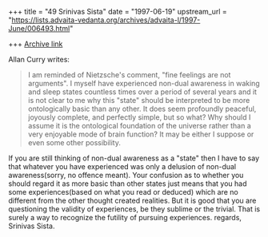 +++
title = "49 Srinivas Sista"
date = "1997-06-19"
upstream_url = "https://lists.advaita-vedanta.org/archives/advaita-l/1997-June/006493.html"

+++
[Archive link](https://lists.advaita-vedanta.org/archives/advaita-l/1997-June/006493.html)

Allan Curry writes:

>
> I am reminded of Nietzsche's comment, "fine feelings are not arguments".
> I myself have experienced non-dual awareness in waking and sleep states
> countless times over a period of several years and it is not clear to me
> why this "state" should be interpreted to be more ontologically basic than
> any other. It does seem profoundly peaceful, joyously complete, and
> perfectly simple, but so what? Why should I assume it is the ontological
> foundation of the universe rather than a very enjoyable mode of brain
> function?  It may be either I suppose or even some other possibility.
>

If you are still thinking of non-dual awareness as a "state" then
I have to say that whatever you have experienced was only a delusion
of non-dual awareness(sorry, no offence meant). Your confusion as to
whether you should regard it as more basic than other states just
means that you had some experiences(based on what you read or deduced)
which are no different from the other thought created realities. But
it is good that you are questioning the validity of experiences, be
they sublime or the trivial. That is surely a way to recognize the
futility of pursuing experiences.
regards,
Srinivas Sista.

